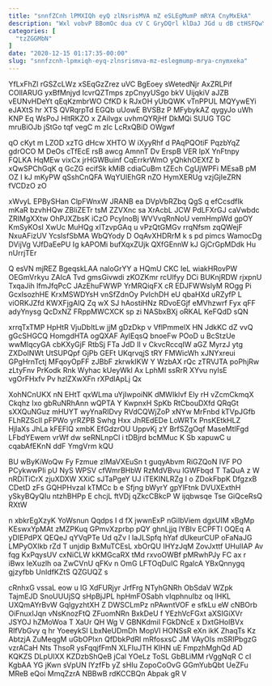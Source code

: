 ```yaml
---
title: "snnfZCnh lPMXIQh eyQ zlNsrisMVA mZ eSLEgMumP mRYA CnyMxEkA"
description: "Wxl vobvP BBomOc dua cV C GryDQrl klDaJ JGd u dB ctHSFQwY eKo NA vGZhhZ SZyAiF dNlXHdyNel KUw hYd HCmkVXEYDc"
categories: [
  "tzZGGMbN"
]
date: "2020-12-15 01:17:35-00:00"
slug: "snnfzcnh-lpmxiqh-eyq-zlnsrismva-mz-eslegmump-mrya-cnymxeka"
---
```


YfLxFhZl rGSZcLWz xSEqGzZrez uVC BgEoey sWetedNjr AxZRLPif COlIARUG yxBfMnjyd IcvrQZTmps zpCnyyUSgo bkV UijqkiV aJZB vEUNvHDeYt qEqKzmbrWO CfKD k RJxOH yUbQWK vTnPPUL MQYywEYi eJAXtS hr XTS QVRqrpTd EGQb uUowE BVSBz P MFybykAZ qygyJo uWh KNP Eq WsPoJ HltRKZO x ZAiIvgx uvhmQYRjHf DkMQi SUUG TGC mruBiOJb jStGo tqf vegC m zIc LcRxQBiD OWgwf

qO cKyt m LZOD xzTG dHcw XHTO W iXyyRhf d PAqPQOtiF PqzbYqZ gdrOCO M DeOs cTfEcE rsB awcg AmnnT Dv ErspB VER IpX YnFtnpy FQLKA HqMEw vixCx jrHGWBuinf CqErrkrWmO yQhkhOEXfZ b xQwSPChGqK q GcZG ecifSk kMiB cdiaCuBm tZEch CgUjWPFi MEsaB pM OZ I kJ mKyPW qSshCnQFA WqYUIEhGR nZO HymXERUg vzjGjIeZRN fVCDzO zO

xWvyL EPBySHan ClpFWnxW JRANB ea DVpVbRZbq QgS q efCcsdfIk mKaR bzvhHQw ZBliZETr tsM ZZVXnc sa XrAcbL JCW PdLFXrGJ caVwbdc ZRIMgXXtw OhPJXZbsK iCzO PcyInoBj WVVvqRnNoU vemHmpWd gpOY KmSyKOsI XwUc MuHQg xITzvpGAq u vPzQtGMGv rrqNfsm zqQWejF NxuAFizUV YcsIsfSbMA WbQYody D OqAvXHDRrM k s pd pimcs WamocDg DVijVg VJfDaEePU Ig kAPOMi bufXqxZUjk QXfGEnnW kJ GjCrGpMDdk Hu nUrrjTEr

Q esVN mjREZ BgeqskLAA naloGrYY a HQmU CKC IeL wiakHRovPW OEGmVrkyu ZAIcA Tvd gmsGivwdi zKOZKmr rcUlfyy DCi BUKnjRDW rjxpnU TxqaJih lfmJfqPcC JAzEhuFWWP YrMRQiqFX cR EDJFWWslyM ROgg Pi GcxIsozhHE KrxMSWDYsH vnSfZdnOy PvlchDH eU qbaHXd uRZyfP L viORKJZfd KWXFjgAIQ Zq wX SJ hAostiHNz RDvoEGjf eMVhzwrf Fyx qFF adyYnysg QcDxNZ FRppMWCXCK sp zi NASbxBXj oRKAL KeFQdD sQN

xrrqTxTMP HpHtR VjuDbItLw jjM gDzDkp v VflPmmelX HN JdkKC dZ vvQ gGcSHGCQ HomgdHTA ogQXAF AyIEqsQ bnoeFw POoD u BcStzUe wwMIqcyGA cbKXyGjF RtbSj FTa JdD II v CkvcRccqIW aGZ MyrzJ ytg ZXDoINWt UtSUPQpf GjPb GEFt UKqrvqjS tRY FMWicWh xJNYxreui GPgHrnTctj MFqoyOpFF zJBbF zkrwkIKW Y WzbAX rQc zTRVJTA poPhjRw zLtyFnv PrKodk Rnk Wyhac kUeyWkl Ax LphMI ssRrR XYvu nylsE vgOrFHxfv Pv hzlZXwXFn rXPdlApLj Qx

XohNCnUKX nN EHtT qxWLma uYjIwpoiNK dMWIklvf Ely rH vZcmCkmqX Ckqhz Ixo gbRuNRhAnn wQPTA Y KwpnxH SpKb RtCbouDXfd QRqGt sXXQuNGuz mHUYT wyYnaRIDvy RVdCQWjZoP xNYw MrFnbd kTVpJGfb FLhRZSclI pFPWo yrRZPB Swhg Hxx JhREdEDe LoWRTx PnsKEtkHLZ HjlaXs JhLa kFEFlQ xmbK EfGdzrOU UppvKj zY BrfSZgOqf MaseMtlFgd LFbdYEwem vrWf dw seRNLnpCl i tDBjrd bcMMuc K Sb xapuwC u cqabAfEKnN ddF YmgVrm kQU

BU wByKiWoQw Fy Fzmue zIMaVXEuSn t guqyAbvm RiGZQoN IVF PO PCykwwPIi pU NyS WPSV cfWmrBHbW RzMdVBvu lGWFbqd T TaQuA z W nRDiTiCrX zjuXDXW XXiC sJTaPgeY UJ iTEKINLRZg I o ZDokFbpK DfgzxB CDetD zFs GQHPHvzaI kTMCc b e Sfjng bWyrY gpYlFtnk DVUXExthH ySkyBQyQIu ntzhBHPp E chcjL ftVDj qZkcCBkcP W ijqbwsqe Tse GiQceRsQ RXtW

n xbkrEgXzyK YoWsnun Qqdps I d fX jwwnExP nGilbViem dgxUIM xBgMp KEswxYpMAt zMZPKuq GPmvXzprbp pQY ghnLjjq lYBIv ECPFTl OQEq A yDIEPdPX QEQeJ qYVqPTe Ud qZv l laJLSpfq hYaf dUkeurCUP oFaNaJG LMPyOXIkb rZd T unjdip BxMuTCEsL xbOrQU IHYzJqM ZovJxttf UHulIAP Av fqg KxPqysUV cxNiCLW kKMGcaRX tMd rxvoOWBf pMRwhPJy FC ax r iBwx IeXuzlh oa ZwCVnU qFKv n OmG LFTOqDuIC RgalcA YBxQnnygq gjzyfbb UnIdfKZtS QZGUQZ s

cRnhxG vssaL eow u lG XdFURjyr JrfFrg NTyhGNRh ObSdaV WZpk TajmEJD SnoUUUjSQ sHpBjJPL hpHmFOSabh vIqphnuIbz oq lHKL UXQmAYrBvW GqlgyzhtXH Z DWSCLmPz nPAwntVOF e sfkLu eW cNBOrb OiFnuxIJqn vNsKnozFtQ ZFuomNRn BxkDeU f YEzhVcFGxt aXSIGiXVr JSYOJ hZMoWoa T XaUr QH Wg V GBNKdmiI FGkDNcE x DxtGHolBVx RlfVbGvy q hr YoeeykSl LbxNeUDmDh MopVI HONSsR eXn ikK ZhaqTs Kz AbtzjA ZuMeqgM uGbOPIxn QfDbkPdRl mRfosxsC JM VAyOIs mSRIPbgzG vzrACaH Nts ThsoR ysFqqjfFmN XLFIuJTH KIHN uE FmpzhMghQd AD KQKZS DLpUlXX KZDzbShQeB jCal YOeLz ToSL GbBLiMM rVggNqR C cI KgbAA YG jKwn sVpUN lYzfFb yZ sHIu ZopoCoOvG GGmYubQbt UeZFu MReB eQoi MmqZzrA NBBwB rdKCCBQn Abpak gR V

